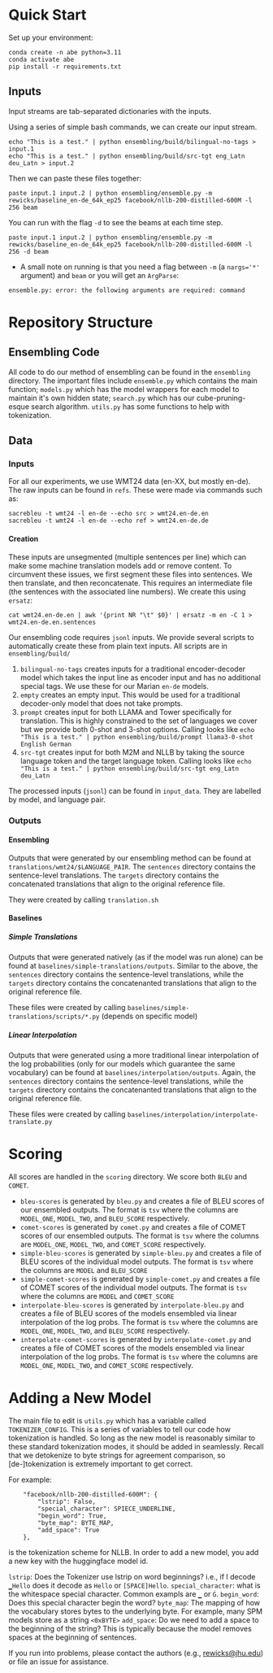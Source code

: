 # Quick Start


Set up your environment:
```
conda create -n abe python=3.11
conda activate abe
pip install -r requirements.txt
```

## Inputs

Input streams are tab-separated dictionaries with the inputs.

Using a series of simple bash commands, we can create our input stream.

```
echo "This is a test." | python ensembling/build/bilingual-no-tags > input.1
echo "This is a test." | python ensembling/build/src-tgt eng_Latn deu_Latn > input.2
```

Then we can paste these files together:

```
paste input.1 input.2 | python ensembling/ensemble.py -m rewicks/baseline_en-de_64k_ep25 facebook/nllb-200-distilled-600M -l 256 beam
```

You can run with the flag `-d` to see the beams at each time step.

```
paste input.1 input.2 | python ensembling/ensemble.py -m rewicks/baseline_en-de_64k_ep25 facebook/nllb-200-distilled-600M -l 256 -d beam
```

* A small note on running is that you need a flag between `-m` (a `nargs='*'` argument) and `beam` or you will get an `ArgParse`:

```
ensemble.py: error: the following arguments are required: command
```

# Repository Structure

## Ensembling Code

All code to do our method of ensembling can be found in the `ensembling` directory. The important files include `ensemble.py` which contains the main function; `models.py` which has the model wrappers for each model to maintain it's own hidden state; `search.py` which has our cube-pruning-esque search algorithm. `utils.py` has some functions to help with tokenization.


## Data

### Inputs

For all our experiments, we use WMT24 data (en-XX, but mostly en-de).
The raw inputs can be found in `refs`. These were made via commands such as:

```
sacrebleu -t wmt24 -l en-de --echo src > wmt24.en-de.en
sacrebleu -t wmt24 -l en-de --echo ref > wmt24.en-de.de
```

#### Creation

These inputs are unsegmented (multiple sentences per line) which can make some machine translation models add or remove content. To circumvent these issues, we first segment these files into sentences. We then translate, and then reconcatenate. This requires an intermediate file (the sentences with the associated line numbers). We create this using `ersatz`:

```
cat wmt24.en-de.en | awk '{print NR "\t" $0}' | ersatz -m en -C 1 > wmt24.en-de.en.sentences
```

Our ensembling code requires `jsonl` inputs. We provide several scripts to automatically create these from plain text inputs. All scripts are in `ensembling/build/`

1. `bilingual-no-tags` creates inputs for a traditional encoder-decoder model which takes the input line as encoder input and has no additional special tags. We use these for our Marian `en-de` models.
2. `empty` creates an empty input. This would be used for a traditional decoder-only model that does not take prompts.
3. `prompt` creates input for both LLAMA and Tower specifically for translation. This is highly constrained to the set of languages we cover but we provide both 0-shot and 3-shot options. Calling looks like `echo "This is a test." | python ensembling/build/prompt llama3-0-shot English German`
4. `src-tgt` creates input for both M2M and NLLB by taking the source language token and the target language token. Calling looks like `echo "This is a test." | python ensembling/build/src-tgt eng_Latn deu_Latn`


The processed inputs (`jsonl`) can be found in `input_data`. They are labelled by model, and language pair.


### Outputs

#### Ensembling

Outputs that were generated by our ensembling method can be found at `translations/wmt24/$LANGUAGE_PAIR`. The `sentences` directory contains the sentence-level translations. The `targets` directory contains the concatenated translations that align to the original reference file.

They were created by calling `translation.sh`

#### Baselines

##### Simple Translations

Outputs that were generated natively (as if the model was run alone) can be found at `baselines/simple-translations/outputs`. Similar to the above, the `sentences` directory contains the sentence-level translations, while the `targets` directory contains the concatenanted translations that align to the original reference file.

These files were created by calling `baselines/simple-translations/scripts/*.py` (depends on specific model)

##### Linear Interpolation

Outputs that were generated using a more traditional linear interpolation of the log probabilities (only for our models which guarantee the same vocabulary) can be found at `baselines/interpolation/outputs`. Again, the `sentences` directory contains the sentence-level translations, while the `targets` directory contains the concatenanted translations that align to the original reference file.

These files were created by calling `baselines/interpolation/interpolate-translate.py`

# Scoring

All scores are handled in the `scoring` directory. We score both `BLEU` and `COMET`.

* `bleu-scores` is generated by `bleu.py` and creates a file of BLEU scores of our ensembled outputs. The format is `tsv` where the columns are `MODEL_ONE`, `MODEL_TWO`, and `BLEU_SCORE` respectively.
* `comet-scores` is generated by `comet.py` and creates a file of COMET scores of our ensembled outputs. The format is `tsv` where the columns are `MODEL_ONE`, `MODEL_TWO`, and `COMET_SCORE` respectively.
* `simple-bleu-scores` is generated by `simple-bleu.py` and creates a file of BLEU scores of the individual model outputs. The format is `tsv` where the columns are `MODEL` and `BLEU_SCORE`
* `simple-comet-scores` is generated by `simple-comet.py` and creates a file of COMET scores of the individual model outputs. The format is `tsv` where the columns are `MODEL` and `COMET_SCORE`
* `interpolate-bleu-scores` is generated by `interpolate-bleu.py` and creates a file of BLEU scores of the models ensembled via linear interpolation of the log probs. The format is `tsv` where the columns are `MODEL_ONE`, `MODEL_TWO`, and `BLEU_SCORE` respectively.
* `interpolate-comet-scores` is generated by `interpolate-comet.py` and creates a file of COMET scores of the models ensembled via linear interpolation of the log probs. The format is `tsv` where the columns are `MODEL_ONE`, `MODEL_TWO`, and `COMET_SCORE` respectively.


# Adding a New Model

The main file to edit is `utils.py` which has a variable called `TOKENIZER_CONFIG`.
This is a series of variables to tell our code how tokenization is handled.
So long as the new model is reasonably similar to these standard tokenization modes, it should be added in seamlessly.
Recall that we detokenize to byte strings for agreement comparison, so [de-]tokenization is extremely important to get correct.

For example:

```
    "facebook/nllb-200-distilled-600M": {
        "lstrip": False,
        "special_character": SPIECE_UNDERLINE,
        "begin_word": True,
        "byte_map": BYTE_MAP,
        "add_space": True
    },
```

is the tokenization scheme for NLLB.
In order to add a new model, you add a new key with the huggingface model id.

`lstrip`: Does the Tokenizer use lstrip on word beginnings? i.e., if I decode `▁Hello` does it decode as `Hello` or `[SPACE]Hello`.
`special_character`: what is the whitespace special character. Common exampls are `▁` or `Ġ`.
`begin_word`: Does this special character begin the word?
`byte_map`: The mapping of how the vocabulary stores bytes to the underlying byte. For example, many SPM models store as a string `<0xBYTE>`
`add_space`: Do we need to add a space to the beginning of the string? This is typically because the model removes spaces at the beginning of sentences.

If you run into problems, please contact the authors (e.g., rewicks@jhu.edu) or file an issue for assistance.
